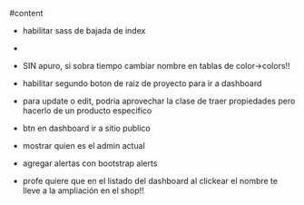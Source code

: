 #content
* habilitar sass de bajada de index
* 

* SIN apuro, si sobra tiempo cambiar nombre en tablas de color->colors!!

* habilitar segundo boton de raiz de proyecto para ir a dashboard

* para update o edit, podria aprovechar la clase de traer propiedades pero hacerlo de un producto especifico
* btn en dashboard ir a sitio publico
* mostrar quien es el admin actual
* agregar alertas con bootstrap alerts
* profe quiere que en el listado del dashboard al clickear el nombre te lleve a la ampliación en el shop!!

